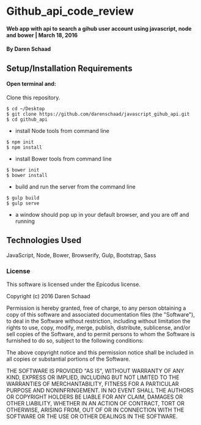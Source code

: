 # Github_api_code_review

#### Web app with api to search a gihub user account using javascript, node and bower | March 18, 2016

#### By Daren Schaad

## Setup/Installation Requirements
#### Open terminal and:

Clone this repository.
```
$ cd ~/Desktop
$ git clone https://github.com/darenschaad/javascript_gihub_api.git
$ cd github_api
```


* install Node tools from command line
```
$ npm init
$ npm install
```
* install Bower tools from command line
```
$ bower init
$ bower install
```
* build and run the server from the command line
```
$ gulp build
$ gulp serve
```
* a window should pop up in your default browser, and you are off and running


## Technologies Used

JavaScript, Node, Bower, Browserify, Gulp, Bootstrap, Sass

### License

This software is licensed under the Epicodus license.

Copyright (c) 2016 Daren Schaad

Permission is hereby granted, free of charge, to any person obtaining a copy of this software and associated documentation files (the "Software"), to deal in the Software without restriction, including without limitation the rights to use, copy, modify, merge, publish, distribute, sublicense, and/or sell copies of the Software, and to permit persons to whom the Software is furnished to do so, subject to the following conditions:

The above copyright notice and this permission notice shall be included in all copies or substantial portions of the Software.

THE SOFTWARE IS PROVIDED "AS IS", WITHOUT WARRANTY OF ANY KIND, EXPRESS OR IMPLIED, INCLUDING BUT NOT LIMITED TO THE WARRANTIES OF MERCHANTABILITY, FITNESS FOR A PARTICULAR PURPOSE AND NONINFRINGEMENT. IN NO EVENT SHALL THE AUTHORS OR COPYRIGHT HOLDERS BE LIABLE FOR ANY CLAIM, DAMAGES OR OTHER LIABILITY, WHETHER IN AN ACTION OF CONTRACT, TORT OR OTHERWISE, ARISING FROM, OUT OF OR IN CONNECTION WITH THE SOFTWARE OR THE USE OR OTHER DEALINGS IN THE SOFTWARE.
